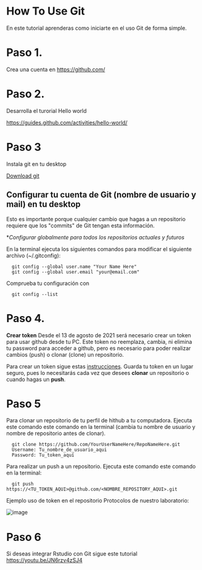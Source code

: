 # How To Use Git

En este tutorial aprenderas como iniciarte en el uso Git de forma simple.

# Paso 1.
Crea una cuenta en https://github.com/

# Paso 2.
Desarrolla el turorial Hello world

https://guides.github.com/activities/hello-world/

# Paso 3
Instala git en tu desktop

[Download git](https://docs.github.com/es/desktop/installing-and-configuring-github-desktop/installing-github-desktop)

## Configurar tu cuenta de Git (nombre de usuario y mail) en tu desktop

Esto es importante porque cualquier cambio que hagas a un repositorio requiere que los "commits" de Git tengan esta información.

**Configurar globalmente para todos los repositorios actuales y futuros*

En la terminal ejecuta los siguientes comandos para modificar el siguiente archivo (~/.gitconfig):

      git config --global user.name "Your Name Here"  
      git config --global user.email "your@email.com"

Comprueba tu configuración con 

      git config --list

# Paso 4.
**Crear token** 
Desde el 13 de agosto de 2021 será necesario crear un token para usar github desde tu PC. Este token no reemplaza, cambia, ni elimina tu password para acceder a github, pero es necesario para poder realizar cambios (push) o clonar (clone) un repositorio. 

Para crear un token sigue estas [instrucciones](https://docs.github.com/es/github/authenticating-to-github/keeping-your-account-and-data-secure/creating-a-personal-access-token). Guarda tu token en un lugar seguro, pues lo necesitarás cada vez que desees **clonar** un repositorio o cuando hagas un **push**.

# Paso 5

Para clonar un repositorio de tu perfil de hithub a tu computadora. Ejecuta este comando este comando en la terminal (cambia tu nombre de usuario y nombre de repositorio antes de clonar).

      git clone https://github.com/YourUserNameHere/RepoNameHere.git
      Username: Tu_nombre_de_usuario_aqui
      Password: Tu_token_aquí

Para realizar un push a un repositorio. Ejecuta este comando este comando en la terminal:

      git push https://<TU_TOKEN_AQUI>@github.com/<NOMBRE_REPOSITORY_AQUI>.git
    
Ejemplo uso de token en el repositorio Protocolos de nuestro laboratorio:    
    
   ![image](https://user-images.githubusercontent.com/70146916/129455914-93994ff7-78f2-4961-8a3b-ed00840a889a.png)


# Paso 6
Si deseas integrar Rstudio con Git sigue este tutorial
https://youtu.be/JN6rzv4zSJ4
